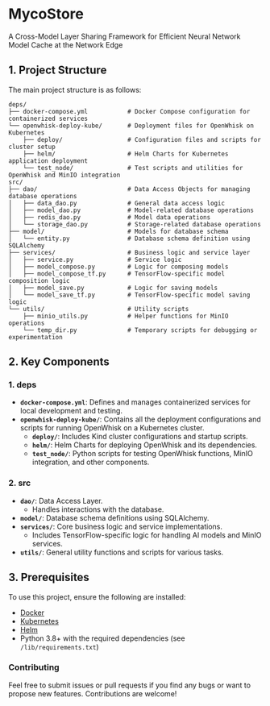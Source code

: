 # MycoStore

A Cross-Model Layer Sharing Framework for Efficient Neural Network Model Cache at the Network Edge

## 1. **Project Structure**

The main project structure is as follows:

```plaintext
deps/
├── docker-compose.yml           # Docker Compose configuration for containerized services
└── openwhisk-deploy-kube/       # Deployment files for OpenWhisk on Kubernetes
    ├── deploy/                  # Configuration files and scripts for cluster setup
    ├── helm/                    # Helm Charts for Kubernetes application deployment
    └── test_node/               # Test scripts and utilities for OpenWhisk and MinIO integration
src/
├── dao/                         # Data Access Objects for managing database operations
│   ├── data_dao.py              # General data access logic
│   ├── model_dao.py             # Model-related database operations
│   ├── redis_dao.py             # Model data operations
│   └── storage_dao.py           # Storage-related database operations
├── model/                       # Models for database schema
│   └── entity.py                # Database schema definition using SQLAlchemy
├── services/                    # Business logic and service layer
│   ├── service.py               # Service logic
│   ├── model_compose.py         # Logic for composing models
│   ├── model_compose_tf.py      # TensorFlow-specific model composition logic
│   ├── model_save.py            # Logic for saving models
│   └── model_save_tf.py         # TensorFlow-specific model saving logic
└── utils/                       # Utility scripts
    ├── minio_utils.py           # Helper functions for MinIO operations
    └── temp_dir.py              # Temporary scripts for debugging or experimentation
```

## 2. **Key Components**

### 1. **deps**

- **`docker-compose.yml`**: Defines and manages containerized services for local development and testing.
- **`openwhisk-deploy-kube/`**: Contains all the deployment configurations and scripts for running OpenWhisk on a Kubernetes cluster.
  - **`deploy/`**: Includes Kind cluster configurations and startup scripts.
  - **`helm/`**: Helm Charts for deploying OpenWhisk and its dependencies.
  - **`test_node/`**: Python scripts for testing OpenWhisk functions, MinIO integration, and other components.

### 2. **src**

- **`dao/`**: Data Access Layer.
  - Handles interactions with the database.
- **`model/`**: Database schema definitions using SQLAlchemy.
- **`services/`**: Core business logic and service implementations.
  - Includes TensorFlow-specific logic for handling AI models and MinIO services.
- **`utils/`**: General utility functions and scripts for various tasks.

## 3. **Prerequisites**

To use this project, ensure the following are installed:

- [Docker](https://www.docker.com/)
- [Kubernetes](https://kubernetes.io/)
- [Helm](https://helm.sh/)
- Python 3.8+ with the required dependencies (see `/lib/requirements.txt`)

<!-- 
## Summary

CMLS is a redundancy-aware model repository designed for edge serverless computing environments. It addresses the challenges of high latency and large model sizes in machine learning (ML) inference tasks by caching models at the edge. Unlike traditional cloud-native ML inference systems that retrieve models from cloud repositories, CMLS stores and retrieves models directly at the edge, significantly reducing download times and data transmission overhead.

CMLS employs advanced techniques like model decomposition, layer-wise storage, and redundancy elimination to optimize both storage and data transfer. By identifying and removing redundant data, it reduces the model size by up to 23.9% while ensuring that only essential data is stored at the edge. This approach allows serverless functions to transparently access complete models without being aware of the underlying storage structure.

Key features of the CMLS framework include:
• Redundancy-aware model storage: Minimizes storage and transmission costs by eliminating duplicate data.
• Edge-based caching: Reduces model download times by up to 8.8 times compared to cloud-based retrieval.
• Seamless integration with serverless platforms: Supports various ML frameworks and transparently manages model layer composition and storage.

The project leverages Kubernetes for container orchestration, OpenWhisk for serverless function execution, and MinIO for object storage, providing a robust, scalable solution for deploying ML models in resource-constrained edge environments.
-->
### Contributing

Feel free to submit issues or pull requests if you find any bugs or want to propose new features. Contributions are welcome!
